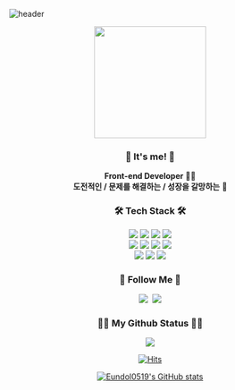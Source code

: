 ![header](https://capsule-render.vercel.app/api?type=slice&color=gradient&height=160&section=header&text=Hi!%20I'm%20Eunhui!&fontAlign=50&fontAlignY=70&fontSize=90&fontColor=000000)


<!-- 
![github header](https://user-images.githubusercontent.com/46434694/153376923-2b00e21f-da3c-445d-ac93-d08bbdad75b8.png) -->

<p align="center">
<img src="https://img1.daumcdn.net/thumb/R1280x0/?scode=mtistory2&fname=https%3A%2F%2Fblog.kakaocdn.net%2Fdn%2Fca97mf%2FbtrKIsFlLVD%2FpMIQWWC4g0RugCDbANzdT0%2Fimg.png" width="200px"/>
</p>

<h3 align="center">👋 It's me! 👋</h3>
<p align="center">
  <b>Front-end Developer</b> 👩‍💻 <br>
  <b>도전적인 / 문제를 해결하는 / 성장을 갈망하는</b> 🌿
</p>

<h3 align="center">🛠 Tech Stack 🛠</h3>
<!-- 📚 Tech Stack 📚 -->
<p align="center">
<img src="https://img.shields.io/badge/HTML5-34F26?style=flat-square&logo=HTML5&logoColor=white"/></a>
<img src="https://img.shields.io/badge/CSS3-1572B6?style=flat-square&logo=CSS3&logoColor=white"/></a>
<img src="https://img.shields.io/badge/JavaScript-F7DF1E?style=flat-square&logo=JavaScript&logoColor=white"/></a>
<img src="https://img.shields.io/badge/jQuery-0769AD?style=flat-square&logo=Jquery&logoColor=white"/></a>
<br/>
<img src="https://img.shields.io/badge/React-61DAFB?style=flat-square&logo=React&logoColor=white"/></a>
<img src="https://img.shields.io/badge/Next.js-000080?style=flat-square&logo=Next.js&logoColor=white"/></a>
<img src="https://shields.io/badge/TypeScript-3178C6?logo=TypeScript&logoColor=FFF&style=flat-square"/></a>
<!-- <img src="https://img.shields.io/badge/Sass-pink?style=flat-square&logo=Sass&logoColor=white"/></a> -->
<img src="https://img.shields.io/badge/React Query-cd2523?style=flat-square&logo=ReactQuery&logoColor=white"/></a>
<br/>
<img src="https://img.shields.io/badge/Git-black?style=flat-square&logo=Git&logoColor=white"/></a>
<img src="https://img.shields.io/badge/Notion-gray?style=flat-square&logo=Notion&logoColor=white"/></a>
<img src="https://img.shields.io/badge/Slack-lightBlue?style=flat-square&logo=Slack&logoColor=white"/></a>
<!-- <br/><br/> -->
<!-- <img src="https://img.shields.io/badge/Zustand-pink?style=flat-square&logo=Zustand&logoColor=black"/></a>
<img src="https://img.shields.io/badge/styledComponents-yellow?style=flat-square&logo=styledComponents&logoColor=black"/></a>
<img src="https://img.shields.io/badge/styledComponents-#940128?style=flat-square&logo=styledComponents&logoColor=black"/></a> -->
</p>

<h3 align="center">🌈 Follow Me 🌈</h3>
<p align="center">
  <a href="https://eundol1113.tistory.com/"><img src="https://img.shields.io/badge/eundol1113-5FCA8B?style=flat-square&logo=tistory&logoColor=white"/></a>&nbsp
  <a href="https://www.notion.so/f85caa16cc1d4d2bbe6a186b99b32d53"><img src="https://img.shields.io/badge/Frog-ffffff?style=flat-square&logo=notion&logoColor=black"/></a>
</p>

<h3 align="center">👩‍💻 My Github Status 👩‍💻</h3>
<div align="center">
 
<a href="https://github.com/eundol0519"><img src="https://hits.seeyoufarm.com/api/count/incr/badge.svg?url=https%3A%2F%2Fgithub.com%2Feundol0519&count_bg=%23000000&title_bg=%23000000&icon=github.svg&icon_color=%23E7E7E7&title=GitHub&edge_flat=false)"/></a>
   
[![Hits](https://hits.seeyoufarm.com/api/count/incr/badge.svg?url=https%3A%2F%2Fgithub.com%2Feundol0519%2Fhit-counter&count_bg=%2379C83D&title_bg=%23555555&icon=&icon_color=%23E7E7E7&title=hits&edge_flat=false)](https://hits.seeyoufarm.com)
 
[![Eundol0519's GitHub stats](https://github-readme-stats.vercel.app/api?username=eundol0519&hide_title=true&show_icons=true&include_all_commits=true&disable_animations=true&theme=vue)](https://github.com/eundol0519)

<!-- [![Top Langs](https://github-readme-stats.vercel.app/api/top-langs/?username=eundol0519&theme=white)](https://github.com/eundol0519/github-readme-stats) -->

</div>
